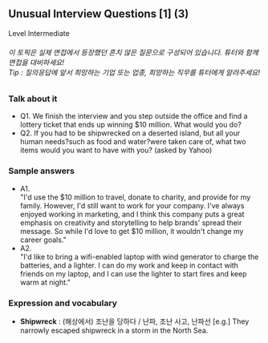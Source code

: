 ## Unusual Interview Questions [1] (3)
Level Intermediate
###### 이 토픽은 실제 면접에서 등장했던 흔치 않은 질문으로 구성되어 있습니다. 튜터와 함께 면접을 대비하세요!<br/>Tip : 질의응답에 앞서 희망하는 기업 또는 업종, 희망하는 직무를 튜터에게 알려주세요!

### Talk about it
- Q1. We finish the interview and you step outside the office and find a lottery ticket that ends up winning $10 million. What would you do?- Q2. If you had to be shipwrecked on a deserted island, but all your human needs?such as food and water?were 
taken care of, what two items would you want to have with you? (asked by Yahoo)
### Sample answers
- A1.  
"I'd use the $10 million to travel, donate to charity, and provide for my family. However, I'd still want to work for your company. I've always enjoyed working in marketing, and I think this company puts a great emphasis on creativity and storytelling to help brands' spread their message. So while I'd love to get $10 million, it wouldn't change my career goals."- A2.  
"I'd like to bring a wifi-enabled laptop with wind generator to charge the batteries, and a lighter. I can do my work and keep in contact with friends on my laptop, and I can use the lighter to start fires and keep warm at night."
### Expression and vocabulary
- **Shipwreck** : (해상에서) 조난을 당하다 / 난파, 조난 사고, 난파선
[e.g.] They narrowly escaped shipwreck in a storm in the North Sea.


